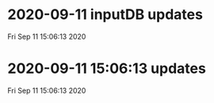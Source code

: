 
# 2020-09-11 inputDB updates 
 Fri Sep 11 15:06:13 2020 


# 2020-09-11 15:06:13 updates 
 Fri Sep 11 15:06:13 2020 


